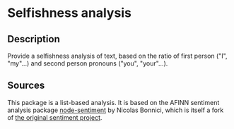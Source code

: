 # Selfishness analysis

## Description
Provide a selfishness analysis of text, based on the ratio of first person ("I", "my"...) and second person pronouns ("you", "your"...).

## Sources
This package is a list-based analysis. It is based on the AFINN sentiment analysis package [node-sentiment](https://github.com/nicolasbonnici/node-sentiment) by Nicolas Bonnici, which is itself a fork of [the original sentiment project](https://github.com/thisandagain/sentiment).
